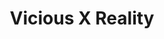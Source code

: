 ---
layout:    post
category:  photos
title:     Vicious X Reality
location:  Bielsko-Biała
thumb:     https://s3.eu-central-1.amazonaws.com/keepthismoment/11.03.2017.viciousxreality/IMG_2718.jpg
width:     990
sets:
           - band_name: Vicious X Reality
             photos:
               - https://s3.eu-central-1.amazonaws.com/keepthismoment/11.03.2017.viciousxreality/IMG_2718.jpg
               - https://s3.eu-central-1.amazonaws.com/keepthismoment/11.03.2017.viciousxreality/IMG_2737.jpg
               - https://s3.eu-central-1.amazonaws.com/keepthismoment/11.03.2017.viciousxreality/IMG_2727.jpg
               - https://s3.eu-central-1.amazonaws.com/keepthismoment/11.03.2017.viciousxreality/IMG_2725.jpg
               - https://s3.eu-central-1.amazonaws.com/keepthismoment/11.03.2017.viciousxreality/IMG_2733.jpg
               - https://s3.eu-central-1.amazonaws.com/keepthismoment/11.03.2017.viciousxreality/IMG_2730.jpg
               - https://s3.eu-central-1.amazonaws.com/keepthismoment/11.03.2017.viciousxreality/IMG_2728.jpg
               - https://s3.eu-central-1.amazonaws.com/keepthismoment/11.03.2017.viciousxreality/IMG_2731.jpg
               - https://s3.eu-central-1.amazonaws.com/keepthismoment/11.03.2017.viciousxreality/IMG_2738.jpg
               - https://s3.eu-central-1.amazonaws.com/keepthismoment/11.03.2017.viciousxreality/IMG_2734.jpg
               - https://s3.eu-central-1.amazonaws.com/keepthismoment/11.03.2017.viciousxreality/IMG_2740.jpg
               - https://s3.eu-central-1.amazonaws.com/keepthismoment/11.03.2017.viciousxreality/IMG_2726.jpg
               - https://s3.eu-central-1.amazonaws.com/keepthismoment/11.03.2017.viciousxreality/IMG_2742.jpg
               - https://s3.eu-central-1.amazonaws.com/keepthismoment/11.03.2017.viciousxreality/IMG_2743.jpg
               - https://s3.eu-central-1.amazonaws.com/keepthismoment/11.03.2017.viciousxreality/IMG_2747.jpg
               - https://s3.eu-central-1.amazonaws.com/keepthismoment/11.03.2017.viciousxreality/IMG_2749.jpg
               - https://s3.eu-central-1.amazonaws.com/keepthismoment/11.03.2017.viciousxreality/nike.jpg
               - https://s3.eu-central-1.amazonaws.com/keepthismoment/11.03.2017.viciousxreality/IMG_2750.jpg
               - https://s3.eu-central-1.amazonaws.com/keepthismoment/11.03.2017.viciousxreality/IMG_2724.jpg
               - https://s3.eu-central-1.amazonaws.com/keepthismoment/11.03.2017.viciousxreality/IMG_2751.jpg
               - https://s3.eu-central-1.amazonaws.com/keepthismoment/11.03.2017.viciousxreality/IMG_2756.jpg

---